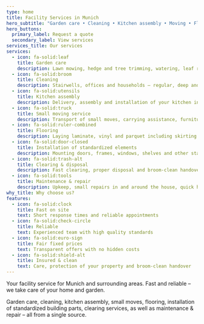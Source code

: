 ```yaml
---
type: home
title: Facility Services in Munich
hero_subtitle: "Garden care • Cleaning • Kitchen assembly • Moving • Flooring • Repair"
hero_buttons:
  primary_label: Request a quote
  secondary_label: View services
services_title: Our services
services:
  - icon: fa-solid:leaf
    title: Garden care
    description: Lawn mowing, hedge and tree trimming, watering, leaf removal and green waste disposal.
  - icon: fa-solid:broom
    title: Cleaning
    description: Stairwells, offices and households – regular, deep and window cleaning.
  - icon: fa-solid:utensils
    title: Kitchen assembly
    description: Delivery, assembly and installation of your kitchen including alignment and fine-tuning.
  - icon: fa-solid:truck
    title: Small moving service
    description: Transport of small moves, carrying assistance, furniture disassembly/assembly and safe packing.
  - icon: fa-solid:ruler-combined
    title: Flooring
    description: Laying laminate, vinyl and parquet including skirting boards and subfloor preparation.
  - icon: fa-solid:door-closed
    title: Installation of standardized elements
    description: Mounting doors, frames, windows, shelves and other standardized elements.
  - icon: fa-solid:trash-alt
    title: Clearing & disposal
    description: Fast clearing, proper disposal and broom-clean handover.
  - icon: fa-solid:tools
    title: Maintenance & repair
    description: Upkeep, small repairs in and around the house, quick help with defects.
why_title: Why choose us?
features:
  - icon: fa-solid:clock
    title: Fast on site
    text: Short response times and reliable appointments
  - icon: fa-solid:check-circle
    title: Reliable
    text: Experienced team with high quality standards
  - icon: fa-solid:euro-sign
    title: Fair fixed prices
    text: Transparent offers with no hidden costs
  - icon: fa-solid:shield-alt
    title: Insured & clean
    text: Care, protection of your property and broom-clean handover
---
```


Your facility service for Munich and surrounding areas. Fast and reliable – we take care of your home and garden.

Garden care, cleaning, kitchen assembly, small moves, flooring, installation of standardized building parts, clearing services, as well as maintenance & repair – all from a single source.
